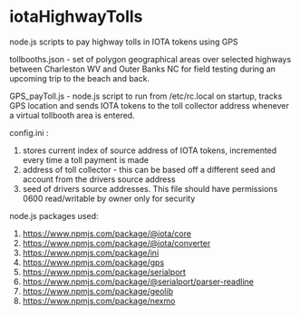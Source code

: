 # iotaHighwayTolls
node.js scripts to pay highway tolls in IOTA tokens using GPS



tollbooths.json - set of polygon geographical areas over selected highways between Charleston WV and Outer Banks NC for field testing during an upcoming trip to the beach and back. 


GPS_payToll.js - node.js script to run from /etc/rc.local on startup, tracks GPS location and sends IOTA tokens to the toll collector address whenever a virtual tollbooth area is entered.


config.ini :
   1. stores current index of source address of IOTA tokens, incremented every time a toll payment is made
   1. address of toll collector - this can be based off a different seed and account from the drivers source address
   1. seed of drivers source addresses. This file should have permissions 0600 read/writable by owner only for security 
   
node.js packages used:
1. https://www.npmjs.com/package/@iota/core
1. https://www.npmjs.com/package/@iota/converter
1. https://www.npmjs.com/package/ini
1. https://www.npmjs.com/package/gps
1. https://www.npmjs.com/package/serialport
1. https://www.npmjs.com/package/@serialport/parser-readline
1. https://www.npmjs.com/package/geolib
1. https://www.npmjs.com/package/nexmo


